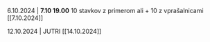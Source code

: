 6.10.2024 | **7.10 19.00**
10 stavkov z primerom ali + 10 z vprašalnicami
[[7.10.2024]]

12.10.2024 | JUTRI
[[14.10.2024]]